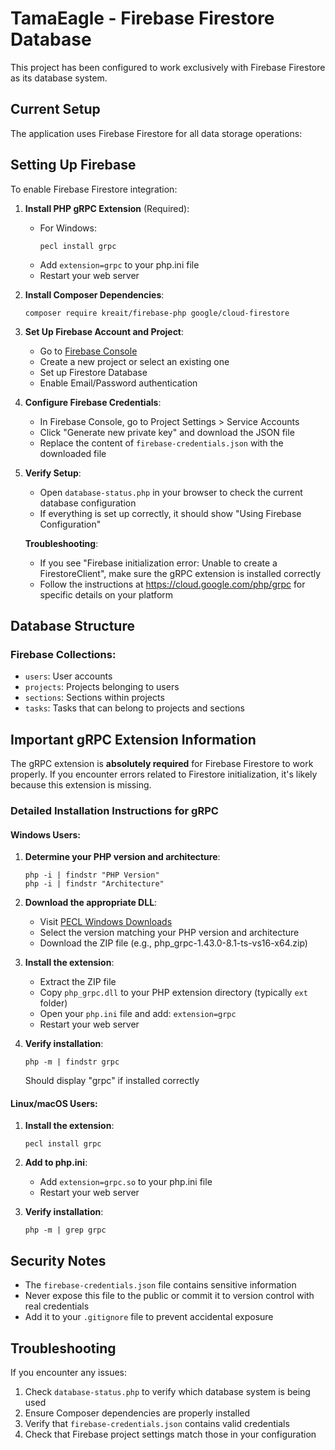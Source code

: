# TamaEagle - Firebase Firestore Database

This project has been configured to work exclusively with Firebase Firestore as its database system.

## Current Setup

The application uses Firebase Firestore for all data storage operations:

## Setting Up Firebase

To enable Firebase Firestore integration:

1. **Install PHP gRPC Extension** (Required):
   - For Windows:
     ```
     pecl install grpc
     ```
   - Add `extension=grpc` to your php.ini file
   - Restart your web server

2. **Install Composer Dependencies**:
   ```
   composer require kreait/firebase-php google/cloud-firestore
   ```

3. **Set Up Firebase Account and Project**:
   - Go to [Firebase Console](https://console.firebase.google.com/)
   - Create a new project or select an existing one
   - Set up Firestore Database
   - Enable Email/Password authentication

4. **Configure Firebase Credentials**:
   - In Firebase Console, go to Project Settings > Service Accounts
   - Click "Generate new private key" and download the JSON file
   - Replace the content of `firebase-credentials.json` with the downloaded file

5. **Verify Setup**:
   - Open `database-status.php` in your browser to check the current database configuration
   - If everything is set up correctly, it should show "Using Firebase Configuration"
   
   **Troubleshooting**:
   - If you see "Firebase initialization error: Unable to create a FirestoreClient", make sure the gRPC extension is installed correctly
   - Follow the instructions at https://cloud.google.com/php/grpc for specific details on your platform

## Database Structure

### Firebase Collections:

- `users`: User accounts
- `projects`: Projects belonging to users
- `sections`: Sections within projects
- `tasks`: Tasks that can belong to projects and sections

## Important gRPC Extension Information

The gRPC extension is **absolutely required** for Firebase Firestore to work properly. If you encounter errors related to Firestore initialization, it's likely because this extension is missing.

### Detailed Installation Instructions for gRPC

#### Windows Users:

1. **Determine your PHP version and architecture**:
   ```
   php -i | findstr "PHP Version"
   php -i | findstr "Architecture"
   ```

2. **Download the appropriate DLL**:
   - Visit [PECL Windows Downloads](https://pecl.php.net/package/grpc)
   - Select the version matching your PHP version and architecture
   - Download the ZIP file (e.g., php_grpc-1.43.0-8.1-ts-vs16-x64.zip)

3. **Install the extension**:
   - Extract the ZIP file
   - Copy `php_grpc.dll` to your PHP extension directory (typically `ext` folder)
   - Open your `php.ini` file and add: `extension=grpc`
   - Restart your web server

4. **Verify installation**:
   ```
   php -m | findstr grpc
   ```
   Should display "grpc" if installed correctly

#### Linux/macOS Users:

1. **Install the extension**:
   ```
   pecl install grpc
   ```

2. **Add to php.ini**:
   - Add `extension=grpc.so` to your php.ini file
   - Restart your web server

3. **Verify installation**:
   ```
   php -m | grep grpc
   ```

## Security Notes

- The `firebase-credentials.json` file contains sensitive information
- Never expose this file to the public or commit it to version control with real credentials
- Add it to your `.gitignore` file to prevent accidental exposure

## Troubleshooting

If you encounter any issues:

1. Check `database-status.php` to verify which database system is being used
2. Ensure Composer dependencies are properly installed
3. Verify that `firebase-credentials.json` contains valid credentials
4. Check that Firebase project settings match those in your configuration
